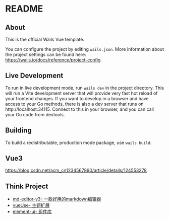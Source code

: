 # README

## About

This is the official Wails Vue template.

You can configure the project by editing `wails.json`. More information about the project settings can be found
here: https://wails.io/docs/reference/project-config

## Live Development

To run in live development mode, run `wails dev` in the project directory. This will run a Vite development
server that will provide very fast hot reload of your frontend changes. If you want to develop in a browser
and have access to your Go methods, there is also a dev server that runs on http://localhost:34115. Connect
to this in your browser, and you can call your Go code from devtools.

## Building

To build a redistributable, production mode package, use `wails build`.

## Vue3
https://blog.csdn.net/acm_cn1234567890/article/details/124553278

## Think Project
 * [md-editor-v3- 一款好用的markdown编辑器](https://github.com/imzbf/md-editor-v3/blob/develop/README-CN.md)
 * [vueUse- 主题扩展](https://vueuse.org/core/useDark/)
 * [element-ui- 组件库](https://element-plus.org/zh-CN)
